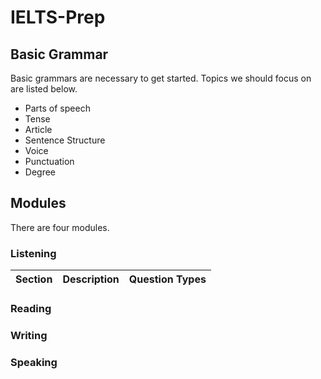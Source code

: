 # IELTS-Prep

## Basic Grammar
Basic grammars are necessary to get started. Topics we should focus on are listed below.
- Parts of speech
- Tense
- Article
- Sentence Structure
- Voice
- Punctuation
- Degree

## Modules
There are four modules. 
### Listening
| Section | Description | Question Types |
| ------- | ------- | ------- |
### Reading
### Writing
### Speaking